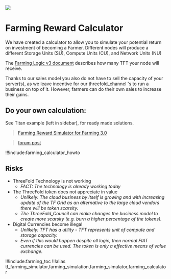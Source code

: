 ![](img/becomefarmer.png )

# Farming Reward Calculator

We have created a calculator to allow you to simulate your potential return on investment of becoming a Farmer. Different nodes will produce a different Storage Units (SU), Compute Units (CU), and Network Units (NU)

The [Farming Logic v3 document](farming_reward) describes how many TFT your node will receive. 

Thanks to our sales model you also do not have to sell the capacity of your server(s), as we leave incentive for our threefold_channel 's to run a business on top of it. However, farmers can do their own sales to increase their gains.

<!-- ## Example Hardware CU / SU Calculation

In the first tab of our calculator you will find a quick and easy way to calculate your SU and CU numbers.

## Example Simulation

With these numbers you can now simulate the scenario's think think are possible in both a DIY and a Certified setup.
Please note the difference in farming rewards to distinguish the two.

### Certified 

### DIY

[Check out our small guide on how to use the Calculator/Simulator](farming_calculator_howto)
Calculations & Certification only valid for Farming Version 3. -->

<!-- ## Calculator -->

<!-- !!!include:farming_reward_disclaimer -->

## Do your own calculation:

See Titan example (left in sidebar), for ready made solutions.

> [Farming Reward Simulator for Farming 3.0](https://threefold.docsend.com/view/uaxijtqk6vu2grr5)

> [forum post](https://forum.threefold.io/t/farming-reward-calculation/1174)<BR>

!!!include:farming_calculator_howto

## Risks

- ThreeFold Technology is not working
  - _FACT: The technology is already working today_
- The ThreeFold token does not appreciate in value
  - _Unlikely: The cloud business by itself is growing and with increasing update of the TF Grid as an alternative to the large cloud vendors there will be token scarsity._
  - _The ThreeFold_Council can make changes the business model to create more scarsity (e.g. burn a higher percentage of the tokens)._
- Digital Currencies become illegal
  - _Unlikely: TFT has a utility - TFT represents  unit of compute and storage capacity._
  - _Even if this would happen despite all logic, then normal FIAT currencies can be used.  The token is only a effective means of value exchange._


!!!include:farming_toc
!!!alias tf_farming_simulator,farming_simulation,farming_simulator,farming_calculator
